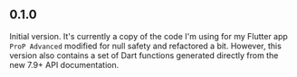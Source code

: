 ## 0.1.0

Initial version. It's currently a copy of the code I'm using for my Flutter app `ProP Advanced` modified for null safety and refactored a bit.
However, this version also contains a set of Dart functions generated directly from the new 7.9+ API documentation.
